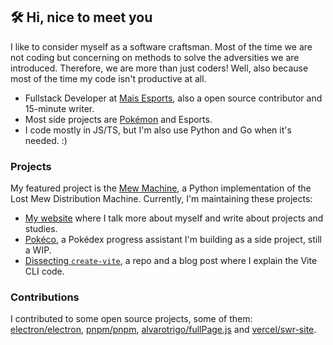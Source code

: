 ## 🛠 Hi, nice to meet you 

I like to consider myself as a software craftsman. Most of the time we are not coding but concerning on methods to solve the adversities we are introduced. Therefore, we are more than just coders! Well, also because most of the time my code isn't productive at all.

- Fullstack Developer at [Mais Esports](https://maisesports.com.br/), also a open source contributor and 15-minute writer.
- Most side projects are [Pokémon](https://github.com/guilherssousa/mew-machine) and Esports.
- I code mostly in JS/TS, but I'm also use Python and Go when it's needed. :)
 
### Projects

My featured project is the [Mew Machine](https://github.com/guilherssousa/mew-machine), a Python implementation of the Lost Mew Distribution Machine. Currently, I'm maintaining these projects:
- [My website](https://guilherssousa.dev) where I talk more about myself and write about projects and studies.
- [Pokéco](https://github.com/guilherssousa/pokeco), a Pokédex progress assistant I'm building as a side project, still a WIP.
- [Dissecting `create-vite`](https://medium.com/@guilherssousa/dissecando-o-create-vite-entendendo-como-funciona-a-cli-do-vite-e6ddfa196029), a repo and a blog post where I explain the Vite CLI code.

### Contributions

I contributed to some open source projects, some of them: [electron/electron](https://www.electronjs.org/pt), [pnpm/pnpm](https://pnpm.io/pt), [alvarotrigo/fullPage.js](https://github.com/alvarotrigo/fullPage.js) and [vercel/swr-site](https://swr.vercel.app/pt-BR).

